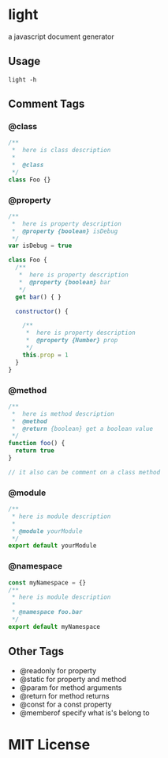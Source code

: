 # light

a javascript document generator

## Usage

```
light -h
```

## Comment Tags

### @class

```javascript
/**
 *  here is class description 
 *
 *  @class
 */
class Foo {}
```

### @property

```javascript
/**
 *  here is property description 
 *  @property {boolean} isDebug
 */
var isDebug = true

class Foo {
  /**
   *  here is property description 
   *  @property {boolean} bar
   */
  get bar() { }

  constructor() {

    /**
     *  here is property description 
     *  @property {Number} prop
     */
    this.prop = 1
  }
}
```

### @method

```javascript
/**
 *  here is method description 
 *  @method
 *  @return {boolean} get a boolean value
 */
function foo() {
  return true
}

// it also can be comment on a class method
```

### @module

```javascript
/**
 * here is module description
 *
 * @module yourModule
 */
export default yourModule

```

### @namespace

```javascript
const myNamespace = {}
/**
 * here is module description
 *
 * @namespace foo.bar
 */
export default myNamespace
```

## Other Tags

* @readonly  for property
* @static    for property and method
* @param     for method arguments
* @return    for method returns
* @const     for a const property
* @memberof  specify what is's belong to

# MIT License


